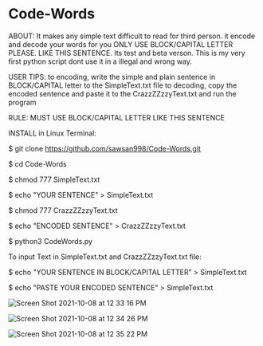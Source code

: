 # Code-Words

ABOUT:
It makes any simple text difficult to read for third person. 
it encode and decode your words for you
ONLY USE BLOCK/CAPITAL LETTER PLEASE. LIKE THIS SENTENCE.
Its test and beta verson.
This is my very first python script 
dont use it in a illegal and wrong way.


USER TIPS:
to encoding, write the simple and plain sentence in BLOCK/CAPITAL letter to the SimpleText.txt file
to decoding, copy the encoded sentence and paste it to the CrazzZZzzyText.txt
and run the program


RULE:
MUST USE BLOCK/CAPITAL LETTER LIKE THIS SENTENCE


INSTALL in Linux Terminal:

$ git clone https://github.com/sawsan998/Code-Words.git

$ cd Code-Words

$ chmod 777 SimpleText.txt

$ echo "YOUR SENTENCE" > SimpleText.txt

$ chmod 777 CrazzZZzzyText.txt

$ echo "ENCODED SENTENCE" > CrazzZZzzyText.txt

$ python3 CodeWords.py


To input Text in SimpleText.txt and CrazzZZzzyText.txt file:

$ echo "YOUR SENTENCE IN BLOCK/CAPITAL LETTER" > SimpleText.txt

$ echo "PASTE YOUR ENCODED SENTENCE" > SimpleText.txt


![Screen Shot 2021-10-08 at 12 33 16 PM](https://user-images.githubusercontent.com/81364999/136599225-12e0cb44-7c15-4361-a4f5-6ecd664095d3.png)

![Screen Shot 2021-10-08 at 12 34 26 PM](https://user-images.githubusercontent.com/81364999/136599258-af33f212-2d5d-465c-9542-a9f991b5723b.png)

![Screen Shot 2021-10-08 at 12 35 22 PM](https://user-images.githubusercontent.com/81364999/136599272-baedae58-9d93-4723-8f9b-dfc0bf672488.png)
